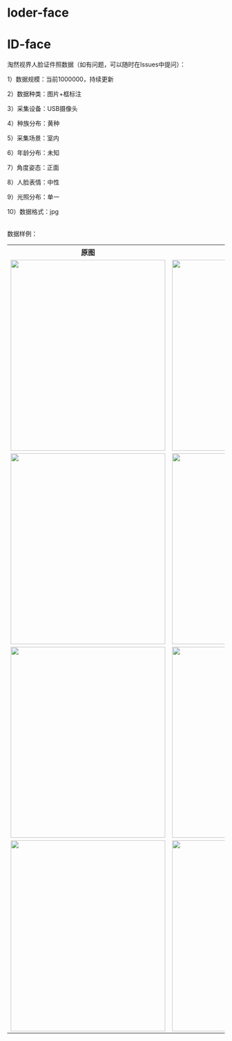 # loder-face
# ID-face
<p>淘然视界人脸证件照数据（如有问题，可以随时在Issues中提问）：</p>
<p>1）数据规模：当前1000000，持续更新</p>
<p>2）数据种类：图片+框标注</p>
<p>3）采集设备：USB摄像头</p>
<p>4）种族分布：黄种</p>
<p>5）采集场景：室内</p>
<p>6）年龄分布：未知</p>
<p>7）角度姿态：正面</p>
<p>8）人脸表情：中性</p>
<p>9）光照分布：单一</p>
<p>10）数据格式：jpg</p>

<br>数据样例：<br>
<table>
  <tr>
    <th>原图</th>
    <th>标注样例</th>
  </tr>
  <tr>
    <td> <img src="https://github.com/cmhu/ID-face/blob/master/pic/1.jpg" width="358" height="441" /> </td>
    <td> <img src="https://github.com/cmhu/ID-face/blob/master/pic/1-1.jpg" width="358" height="441" /> </td>
  </tr>
  <tr>
    <td> <img src="https://github.com/cmhu/ID-face/blob/master/pic/2.jpg" width="358" height="441" /> </td>
    <td> <img src="https://github.com/cmhu/ID-face/blob/master/pic/2-1.jpg" width="358" height="441" /> </td>
  </tr>
  <tr>
    <td> <img src="https://github.com/cmhu/ID-face/blob/master/pic/3.jpg" width="358" height="441" /> </td>
    <td> <img src="https://github.com/cmhu/ID-face/blob/master/pic/3-1.jpg" width="358" height="441" /> </td>
  </tr>     
    <tr>
    <td> <img src="https://github.com/cmhu/ID-face/blob/master/pic/4.jpg" width="358" height="441" /> </td>
    <td> <img src="https://github.com/cmhu/ID-face/blob/master/pic/4-1.jpg" width="358" height="441" /> </td>
  </tr>  
</table>

    
      
      
